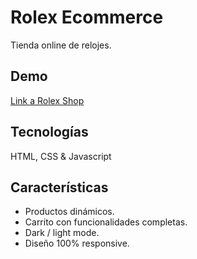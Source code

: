 # Rolex Ecommerce
Tienda online de relojes.

## Demo
[Link a Rolex Shop](https://lucasgilardi.github.io/rolex-shop/)

## Tecnologías
HTML, CSS & Javascript

## Características
- Productos dinámicos.
- Carrito con funcionalidades completas.
- Dark / light mode.
- Diseño 100% responsive.